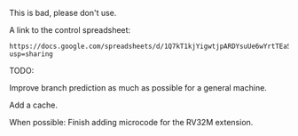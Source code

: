 This is bad, please don't use.

A link to the control spreadsheet:
```
https://docs.google.com/spreadsheets/d/1Q7kT1kjYigwtjpARDYsuUe6wYrtTEaSc_sKTdFh8VUo/edit?usp=sharing
```
TODO:

Improve branch prediction as much as possible for a general machine.

Add a cache.

When possible: Finish adding microcode for the RV32M extension.

